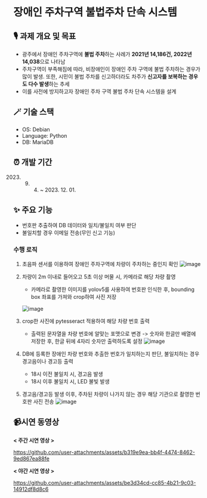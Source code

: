 # 장애인 주차구역 불법주차 단속 시스템
## 🎙️ 과제 개요 및 목표
- 광주에서 장애인 주차구역에 **불법 주차**하는 사례가 **2021년 14,186건, 2022년 14,038**으로 나타남
- 주차구역이 부족해짐에 따라, 비장애인이 장애인 주차 구역에 불법 주차하는 경우가 많이 발생. 또한, 시민이 불법 주차를 신고하더라도 차주가 **신고자를 보복하는 경우도 다수 발생**하는 추세
- 이를 사전에 방지하고자 장애인 주차 구역 불법 주차 단속 시스템을 설계

## 🪄 기술 스택
- OS: Debian
- Language: Python
- DB: MariaDB

## ⏰ 개발 기간
2023. 09. 04. ~ 2023. 12. 01.

## ✨ 주요 기능
- 번호판 추출하여 DB 데이터와 일치/불일치 여부 판단
- 불일치할 경우 이메일 전송(무인 신고 기능)

### 수행 로직
1. 초음파 센서를 이용하여 장애인 주차구역에 차량이 주차하는 중인지 확인
   ![image](https://github.com/user-attachments/assets/e8f9fb09-340c-4bfb-8153-523e239bc3cc)

2. 차량이 2m 이내로 들어오고 5초 이상 머물 시, 카메라로 해당 차량 촬영
   - 카메라로 촬영한 이미지를 yolov5를 사용하여 번호판 인식한 후, bounding box 좌표를 가져와 crop하여 사진 저장
     
    ![image](https://github.com/user-attachments/assets/696ab92d-1b48-4d25-835a-fec7f23ee3bf)

3. crop한 사진에 pytesseract 적용하여 해당 차량 번호 출력
   - 출력된 문자열을 차량 번호에 알맞는 포맷으로 변경
     -> 숫자와 한글만 배열에 저장한 후, 한글 뒤에 4자리 숫자만 출력하도록 설정
     ![image](https://github.com/user-attachments/assets/15887544-514d-4519-9925-c062cb52a36d)

4. DB에 등록한 장애인 차량 번호와 추출한 번호가 일치하는지 판단, 불일치하는 경우 경고음이나 경고등 출력
     - 18시 이전 불일치 시, 경고음 발생
     - 18시 이후 불일치 시, LED 불빛 발생

5. 경고음/경고등 발생 이후, 주차된 차량이 나가지 않는 경우 해당 기관으로 촬영한 번호판 사진 전송
    ![image](https://github.com/user-attachments/assets/100b1ed7-6593-48f1-abae-8c448fb75645)


## 📹시연 동영상
**< 주간 시연 영상 >**

https://github.com/user-attachments/assets/b319e9ea-bb4f-4474-8462-9ed867ea88fe

**< 야간 시연 영상 >**

https://github.com/user-attachments/assets/be3d34cd-cc85-4b21-9c03-14912df8d8c6





